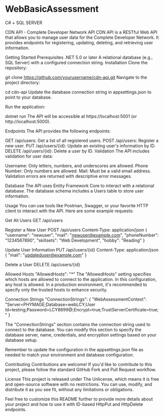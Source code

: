 # WebBasicAssessment
C# + SQL SERVER

CDN API - Complete Developer Network API
CDN API is a RESTful Web API that allows you to manage user data for the Complete Developer Network. It provides endpoints for registering, updating, deleting, and retrieving user information.


Getting Started
Prerequisites
.NET 5.0 or later
A relational database (e.g., SQL Server) with a configured connection string.
Installation
Clone the repository:


git clone https://github.com/yourusername/cdn-api.git
Navigate to the project directory:


cd cdn-api
Update the database connection string in appsettings.json to point to your database.

Run the application:


dotnet run
The API will be accessible at https://localhost:5001 (or http://localhost:5000).

Endpoints
The API provides the following endpoints:

GET /api/users: Get a list of all registered users.
POST /api/users: Register a new user.
PUT /api/users/{id}: Update an existing user's information by ID.
DELETE /api/users/{id}: Delete a user by ID.
Validation
The API includes validation for user data:

Username: Only letters, numbers, and underscores are allowed.
Phone Number: Only numbers are allowed.
Mail: Must be a valid email address.
Validation errors are returned with descriptive error messages.

Database
The API uses Entity Framework Core to interact with a relational database. The database schema includes a Users table to store user information.

Usage
You can use tools like Postman, Swagger, or your favorite HTTP client to interact with the API. Here are some example requests:

Get All Users
GET /api/users

Register a New User
POST /api/users
Content-Type: application/json
{
  "username": "newuser",
  "mail": "newuser@example.com",
  "phoneNumber": "1234567890",
  "skillsets": "Web Development",
  "hobby": "Reading"
}

Update User Information
PUT /api/users/{id}
Content-Type: application/json
{
  "mail": "updateduser@example.com"
}

Delete a User
DELETE /api/users/{id}

Allowed Hosts
"AllowedHosts": "*"
The "AllowedHosts" setting specifies which hosts are allowed to connect to the application. In this configuration, any host is allowed. In a production environment, it's recommended to specify only the trusted hosts to enhance security.

Connection Strings
"ConnectionStrings": {
  "WebAssessmentContext": "Server=PHYMAGE;Database=webLCY;User Id=testing;Password=LCY8899@;Encrypt=true;TrustServerCertificate=true;"
}

The "ConnectionStrings" section contains the connection string used to connect to the database. You can modify this section to specify the database server, name, credentials, and encryption settings based on your database setup.

Remember to update the configuration in the appsettings.json file as needed to match your environment and database configuration.

Contributing
Contributions are welcome! If you'd like to contribute to this project, please follow the standard GitHub Fork and Pull Request workflow.

License
This project is released under The Unlicense, which means it is free and open-source software with no restrictions. You can use, modify, and distribute it as you see fit, without any limitations or obligations.


Feel free to customize this README further to provide more details about your project and how to use it with ID-based HttpPut and HttpDelete endpoints.
